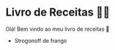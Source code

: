 # Livro de Receitas :man_cook: 



Olá! Bem vindo ao meu livro de receitas :cookie:

- Strogonoff de frango

  ​